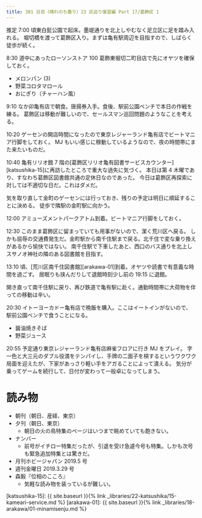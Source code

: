 ```yaml
---
title: 301 日目（晴れのち曇り）23 区巡り復習編 Part 17/葛飾区 1
---
```


推定 7:00 頃東白髭公園で起床。墨堤通りを北上しやむなく足立区に足を踏み入れる。
堀切橋を渡って葛飾区入り。まずは亀有駅周辺を目指すので、しばらく徒歩が続く。

8:30 道中にあったローソンストア 100 葛飾東堀切二町目店で先にオヤツを確保しておく。
* メロンパン (3)
* 野菜コロタマロール
* おにぎり（チャーハン風）

9:10 なか卯亀有店で朝食。唐揚券入手。食後、駅前公園ベンチで本日の作戦を練る。
葛飾区は移動が難しいので、セールスマン巡回問題のようなことを考える。

10:20 ゲーセンの開店時間になったので東京レジャーランド亀有店でビートマニア行脚をしておく。
MJ もいい感じに稼動しているようなので、夜の時間帯にまた来たいものだ。

10:40 亀有リリオ館 7 階の[葛飾区リリオ亀有図書サービスカウンター][katsushika-15]に再訪したところで重大な過失に気づく。
本日は第 4 木曜であり、すなわち葛飾区図書館共通の定休日なのであった。
今日は葛飾区再探索に対しては不適切な日だ。これはダメだ。

気を取り直して金町のゲーセンには行っておき、残りの予定は明日に順延することに決める。
徒歩で隣駅の金町駅に向かう。

12:00 アミューズメントパークアトム到着。ビートマニア行脚をしておく。

12:30 このまま葛飾区に留まっていても用事がないので、潔く荒川区へ戻る。
しかも屈辱の交通費発生だ。金町駅から南千住駅まで戻る。北千住で変な乗り換えがあるから愉快ではない。
南千住駅で下車したあと、西口のバス通りを北上しスサノオ神社の隣のある図書館を目指す。

13:10 頃、[荒川区南千住図書館][arakawa-01]到着。オヤツや読書で有意義な時間を過ごす。
居眠りも挟んだりして退館時刻少し前の 19:15 に退館。

開き直って南千住駅に戻り、再び鉄道で亀有駅に赴く。通勤時間帯に大荷物を伴っての移動は辛い。

20:30 イトーヨーカドー亀有店で晩飯を購入。ここはイートインがないので、駅前公園ベンチで食うことになる。
* 醤油焼きそば
* 野菜ジュース

20:55 予定通り東京レジャーランド亀有店麻雀フロアに行き MJ をプレイ。
字一色と大三元のダブル役満をテンパイし、手牌の二面子を槓するというワクワク局面を迎えたが、下家があっさり軽い手をアガることによって潰える。
気分が乗ってゲームを続行して、日付が変わって一般卓になってしまう。

# 読み物

* 朝刊（朝日、産経、東京）
* 夕刊（朝日、東京）
  * 朝日の火の鳥特集のページはいつまで眺めていても飽きない。
* ナンバー
  * 前号がイチロー特集だったが、引退を受け急遽今号も特集。しかも次号も緊急追加特集とは驚きだ。
* 月刊ホビージャパン 2019.5 号
* 週刊金曜日 2019.3.29 号
* 森毅『位相のこころ』
  * 気軽な読み物を装っているが難しい。

[katsushika-15]: {{ site.baseurl }}{% link _libraries/22-katsushika/15-kameari-service.md %}
[arakawa-01]: {{ site.baseurl }}{% link _libraries/18-arakawa/01-minamisenju.md %}
